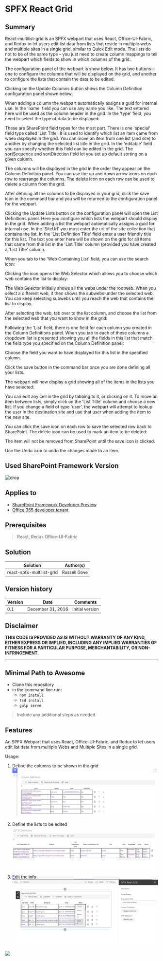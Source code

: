 # SPFX React Grid

## Summary
React-multilist-grid is an SPFX webpart that uses React, Office-UI-Fabric, and Redux to let users edit list data from lists that reside in multiple webs and multiple sites in a single grid, similar to Quick Edit mode. The lists do not to be of the same type – you just need to create column mappings to tell the webpart which fields to show in which columns of the grid.

The configuration panel of the webpart is show below. It has two buttons—one to configure the columns that will be displayed on the grid, and another to configure the lists that contain the data to be edited.

Clicking on the Update Columns button shows the Column Definition configuration panel shown below:

When adding a column the webpart automatically assigns a guid for internal use.  In the &#39;name&#39; field you can use any name you like. The text entered here will be used as the column header in the grid. In the &#39;type&#39; field, you need to select the type of data to be displayed:

These are SharePoint field types for the most part. There is one &#39;special&#39; field type called &#39;List Title&#39;. It is used to identify which list an item came from when displayed in the grid. You can move an item from one list (and site) to another by changing the selected list title in the grid. In the &#39;editable&#39; field you can specify whether this field can be edited in the grid.  The sortSequence and sortDirection field let you set up default sorting on a given column.

The columns will be displayed in the grid in the order they appear on the Column Definition panel. You can use the up and down arrow icons on each row to rearrange the columns. The delete icon on each row can be used to delete a column from the grid.

After defining all the columns to be displayed in your grid, click the save icon in the command bar and you will be returned to the configuration panel for the webpart.

Clicking the Update Lists button on the configuration panel will open the List Definitions panel. Here you configure which lists the webpart should display in the grid. When adding a list the webpart automatically assigns a guid for internal use.  In the &#39;SiteUrl&#39; you must enter the url of the site collection that contains the list. In the &#39;List Definition Title&#39; field enter a user friendly title for this list. The text you enter here will be shown on the grid for all items that came from this list in the &#39;List Title&#39; column (provided you have created a &#39;List Title&#39; column.

When you tab to the  &#39;Web Containing List&#39; field, you can use the search icon:

Clicking the icon opens the Web Selector which allows you to choose which web contains the list to display:

The Web Selector initially shows all the webs under the rootweb. When you select a different web, it then shows the subwebs under the selected web.  You can keep selecting subwebs until you reach the web that contains the list to display.

After selecting the web, tab over to the list column, and choose the list from the selected web that you want to show in the grid:

Following the &#39;List&#39; field, there is one field for each column you created in the Column Definitions panel. When you tab to each of these columns a dropdown list is presented showing you all the fields in this list that match the field type you specified on the Column Definition panel:

Choose the field you want to have displayed for this list in the specified column.

Click the save button in the command bar once you are done defining all your lists.

The webpart will now display a grid showing all of the items in the lists you have selected:

You can edit any cell in the grid by tabbing to it, or clicking on it. To move an item between lists, simply click on the &#39;List Title&#39; column and choose a new list.  If you change a field of type &#39;user&#39;, the webpart will attempt to lookup the user in the destination site and use that user when adding the item to the new site.

You can click the save icon on each row to save the selected row back to SharePoint. The delete icon can be used to mark an item to be deleted:

The item will not be removed from SharePoint until the save icon is clicked.

Use the Undo icon to undo the changes made to an item.


## Used SharePoint Framework Version
![drop](https://img.shields.io/badge/drop-RC0-green.svg)

## Applies to

* [SharePoint Framework Developer Preview](http://dev.office.com/sharepoint/docs/spfx/sharepoint-framework-overview)
* [Office 365 developer tenant](http://dev.office.com/sharepoint/docs/spfx/set-up-your-developer-tenant)



## Prerequisites

> React, Redux Office-UI-Fabric

## Solution

Solution|Author(s)
--------|---------
 react-spfx-multilist-grid | Russell Gove

## Version history

Version|Date|Comments
-------|----|--------
0.1|December 31, 2016|Initial version


## Disclaimer
**THIS CODE IS PROVIDED *AS IS* WITHOUT WARRANTY OF ANY KIND, EITHER EXPRESS OR IMPLIED, INCLUDING ANY IMPLIED WARRANTIES OF FITNESS FOR A PARTICULAR PURPOSE, MERCHANTABILITY, OR NON-INFRINGEMENT.**

---

## Minimal Path to Awesome

- Clone this repository
- in the command line run:
  - `npm install`
  - `tsd install`
  - `gulp serve`

> Include any additional steps as needed.

## Features
An SPFX Webpart that uses React, Office-UI-Fabric, and Redux to let users edit list data from multiple Webs and Multiple Sites in a single grid.

Usage:

1. Define the columns to be shown in the grid
![alt tag](/samples/react-spfx-multilist-grid/src/images/columnDefinitions.PNG)

2. Define the lists to be edited
![alt tag](/samples/react-spfx-multilist-grid/src/images/ListDefinitions.PNG)

3. Edit the info
![alt tag](/samples/react-spfx-multilist-grid/src/images/editListItems.PNG)

<img src="https://telemetry.sharepointpnp.com/sp-dev-fx-webparts/samples/react-multilist-grid" />




